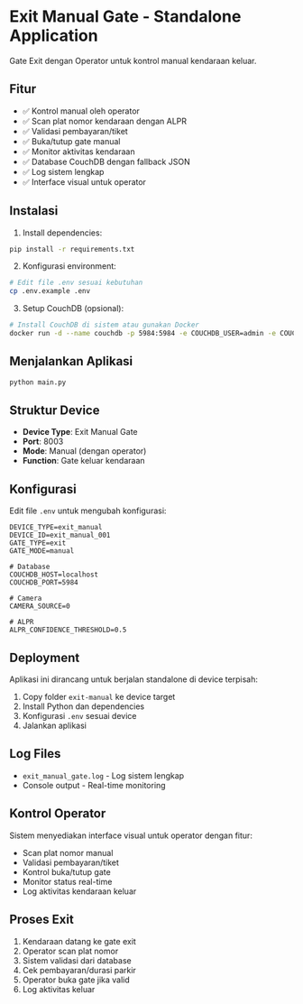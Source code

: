 # Exit Manual Gate - Standalone Application

Gate Exit dengan Operator untuk kontrol manual kendaraan keluar.

## Fitur

- ✅ Kontrol manual oleh operator
- ✅ Scan plat nomor kendaraan dengan ALPR
- ✅ Validasi pembayaran/tiket
- ✅ Buka/tutup gate manual
- ✅ Monitor aktivitas kendaraan
- ✅ Database CouchDB dengan fallback JSON
- ✅ Log sistem lengkap
- ✅ Interface visual untuk operator

## Instalasi

1. Install dependencies:
```bash
pip install -r requirements.txt
```

2. Konfigurasi environment:
```bash
# Edit file .env sesuai kebutuhan
cp .env.example .env
```

3. Setup CouchDB (opsional):
```bash
# Install CouchDB di sistem atau gunakan Docker
docker run -d --name couchdb -p 5984:5984 -e COUCHDB_USER=admin -e COUCHDB_PASSWORD=password couchdb:3.3
```

## Menjalankan Aplikasi

```bash
python main.py
```

## Struktur Device

- **Device Type**: Exit Manual Gate
- **Port**: 8003
- **Mode**: Manual (dengan operator)
- **Function**: Gate keluar kendaraan

## Konfigurasi

Edit file `.env` untuk mengubah konfigurasi:

```env
DEVICE_TYPE=exit_manual
DEVICE_ID=exit_manual_001
GATE_TYPE=exit
GATE_MODE=manual

# Database
COUCHDB_HOST=localhost
COUCHDB_PORT=5984

# Camera
CAMERA_SOURCE=0

# ALPR
ALPR_CONFIDENCE_THRESHOLD=0.5
```

## Deployment

Aplikasi ini dirancang untuk berjalan standalone di device terpisah:

1. Copy folder `exit-manual` ke device target
2. Install Python dan dependencies
3. Konfigurasi `.env` sesuai device
4. Jalankan aplikasi

## Log Files

- `exit_manual_gate.log` - Log sistem lengkap
- Console output - Real-time monitoring

## Kontrol Operator

Sistem menyediakan interface visual untuk operator dengan fitur:
- Scan plat nomor manual
- Validasi pembayaran/tiket
- Kontrol buka/tutup gate
- Monitor status real-time
- Log aktivitas kendaraan keluar

## Proses Exit

1. Kendaraan datang ke gate exit
2. Operator scan plat nomor
3. Sistem validasi dari database
4. Cek pembayaran/durasi parkir
5. Operator buka gate jika valid
6. Log aktivitas keluar
